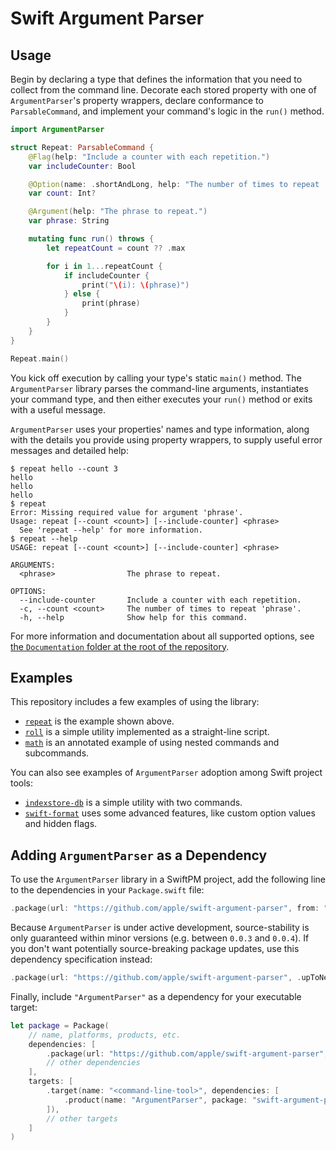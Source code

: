 # Swift Argument Parser

## Usage

Begin by declaring a type that defines the information
that you need to collect from the command line.
Decorate each stored property with one of `ArgumentParser`'s property wrappers,
declare conformance to `ParsableCommand`,
and implement your command's logic in the `run()` method.

```swift
import ArgumentParser

struct Repeat: ParsableCommand {
    @Flag(help: "Include a counter with each repetition.")
    var includeCounter: Bool

    @Option(name: .shortAndLong, help: "The number of times to repeat 'phrase'.")
    var count: Int?

    @Argument(help: "The phrase to repeat.")
    var phrase: String

    mutating func run() throws {
        let repeatCount = count ?? .max

        for i in 1...repeatCount {
            if includeCounter {
                print("\(i): \(phrase)")
            } else {
                print(phrase)
            }
        }
    }
}

Repeat.main()
```

You kick off execution by calling your type's static `main()` method.
The `ArgumentParser` library parses the command-line arguments,
instantiates your command type, and then either executes your `run()` method
or exits with a useful message.

`ArgumentParser` uses your properties' names and type information,
along with the details you provide using property wrappers,
to supply useful error messages and detailed help:

```
$ repeat hello --count 3
hello
hello
hello
$ repeat
Error: Missing required value for argument 'phrase'.
Usage: repeat [--count <count>] [--include-counter] <phrase>
  See 'repeat --help' for more information.
$ repeat --help
USAGE: repeat [--count <count>] [--include-counter] <phrase>

ARGUMENTS:
  <phrase>                The phrase to repeat.

OPTIONS:
  --include-counter       Include a counter with each repetition.
  -c, --count <count>     The number of times to repeat 'phrase'.
  -h, --help              Show help for this command.
```

For more information and documentation about all supported options, see [the `Documentation` folder at the root of the repository](https://github.com/apple/swift-argument-parser/tree/master/Documentation).

## Examples

This repository includes a few examples of using the library:

- [`repeat`](Examples/repeat/main.swift) is the example shown above.
- [`roll`](Examples/roll/main.swift) is a simple utility implemented as a straight-line script.
- [`math`](Examples/math/main.swift) is an annotated example of using nested commands and subcommands.

You can also see examples of `ArgumentParser` adoption among Swift project tools:

- [`indexstore-db`](https://github.com/apple/indexstore-db/pull/72) is a simple utility with two commands.
- [`swift-format`](https://github.com/apple/swift-format/pull/154) uses some advanced features, like custom option values and hidden flags.

## Adding `ArgumentParser` as a Dependency

To use the `ArgumentParser` library in a SwiftPM project, 
add the following line to the dependencies in your `Package.swift` file:

```swift
.package(url: "https://github.com/apple/swift-argument-parser", from: "0.1.0"),
```

Because `ArgumentParser` is under active development,
source-stability is only guaranteed within minor versions (e.g. between `0.0.3` and `0.0.4`).
If you don't want potentially source-breaking package updates,
use this dependency specification instead:

```swift
.package(url: "https://github.com/apple/swift-argument-parser", .upToNextMinor(from: "0.1.0")),
```

Finally, include `"ArgumentParser"` as a dependency for your executable target:

```swift
let package = Package(
    // name, platforms, products, etc.
    dependencies: [
        .package(url: "https://github.com/apple/swift-argument-parser", from: "0.1.0"),
        // other dependencies
    ],
    targets: [
        .target(name: "<command-line-tool>", dependencies: [
            .product(name: "ArgumentParser", package: "swift-argument-parser"),
        ]),
        // other targets
    ]
)
```
